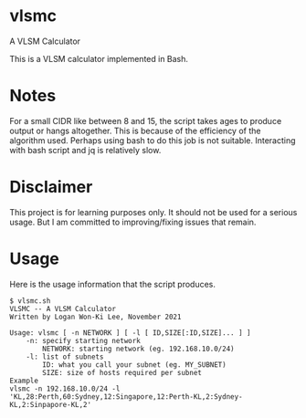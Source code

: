 # vlsmc
A VLSM Calculator

This is a VLSM calculator implemented in Bash.

# Notes
For a small CIDR like between 8 and 15, the script takes ages to produce output or hangs altogether. This is because of the efficiency of the algorithm used. Perhaps using bash to do this job is not suitable. Interacting with bash script and jq is relatively slow.

# Disclaimer
This project is for learning purposes only. It should not be used for a serious usage. But I am committed to improving/fixing issues that remain.

# Usage

Here is the usage information that the script produces.
```
$ vlsmc.sh 
VLSMC -- A VLSM Calculator
Written by Logan Won-Ki Lee, November 2021

Usage: vlsmc [ -n NETWORK ] [ -l [ ID,SIZE[:ID,SIZE]... ] ]
	-n: specify starting network
		NETWORK: starting network (eg. 192.168.10.0/24)
	-l: list of subnets
		ID: what you call your subnet (eg. MY_SUBNET)
		SIZE: size of hosts required per subnet
Example
vlsmc -n 192.168.10.0/24 -l 'KL,28:Perth,60:Sydney,12:Singapore,12:Perth-KL,2:Sydney-KL,2:Sinpapore-KL,2'
```
